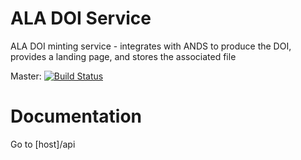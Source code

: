 # ALA DOI Service
ALA DOI minting service - integrates with ANDS to produce the DOI, provides a landing page, and stores the associated file

Master: [![Build Status](https://travis-ci.org/AtlasOfLivingAustralia/doi-service.svg?branch=master)](https://travis-ci.org/AtlasOfLivingAustralia/doi-service)

# Documentation

Go to [host]/api